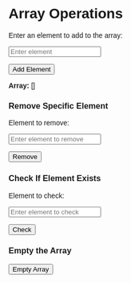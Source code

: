 <!DOCTYPE html>

<html lang="en">

<head>

<meta charset="UTF-8">

<meta name="viewport" content="width=device-width, initial-scale=1.0">

<title>Array Operations</title>

<style>

body {

font-family: Arial, sans-serif;

margin: 20px;

}

.form-section {

margin-bottom: 20px;

}

</style>

</head>

<body>

<h1>Array Operations</h1>

<div class="form-section">

<label for="arrayElement">Enter an element to add to the array: </label>

<input type="text" id="arrayElement" placeholder="Enter element">

<button onclick="addElement()">Add Element</button>

<p><strong>Array:</strong> <span id="arrayDisplay">[]</span></p>

</div>

<div class="form-section">

<h3>Remove Specific Element</h3>

<label for="removeElement">Element to remove: </label>

<input type="text" id="removeElement" placeholder="Enter element to remove">

<button onclick="removeElement()">Remove</button>

</div>

<div class="form-section">
<h3>Check If Element Exists</h3>

<label for="checkElement">Element to check: </label>

<input type="text" id="checkElement" placeholder="Enter element to check">

<button onclick="checkElement()">Check</button>

<p id="checkResult"></p>

</div>

<div class="form-section">

<h3>Empty the Array</h3>

<button onclick="emptyArray()">Empty Array</button>

</div>

<!-- Link to JavaScript file -->

<script> let array = []; 

function addElement() {

const element = document.getElementById('arrayElement').value;

if (element) {

array.push(element);

displayArray();

document.getElementById('arrayElement').value = '';

}

}

function displayArray() {

document.getElementById('arrayDisplay').innerText = JSON.stringify(array);

}

function removeElement() {

const elementToRemove = document.getElementById('removeElement').value;

array = array.filter(item => item !== elementToRemove);

displayArray();

document.getElementById('removeElement').value = ''; 

}

function checkElement() {

const elementToCheck = document.getElementById('checkElement').value;

const exists = array.includes(elementToCheck);

const resultText = exists ? `"${elementToCheck}" is in the array.` : `"${elementToCheck}" is 

NOT in the array.`;

document.getElementById('checkResult').innerText = resultText;
}

function emptyArray() {

array = [];

displayArray();

document.getElementById('checkResult').innerText = ''; 

}

</script>

</body>

</html>
